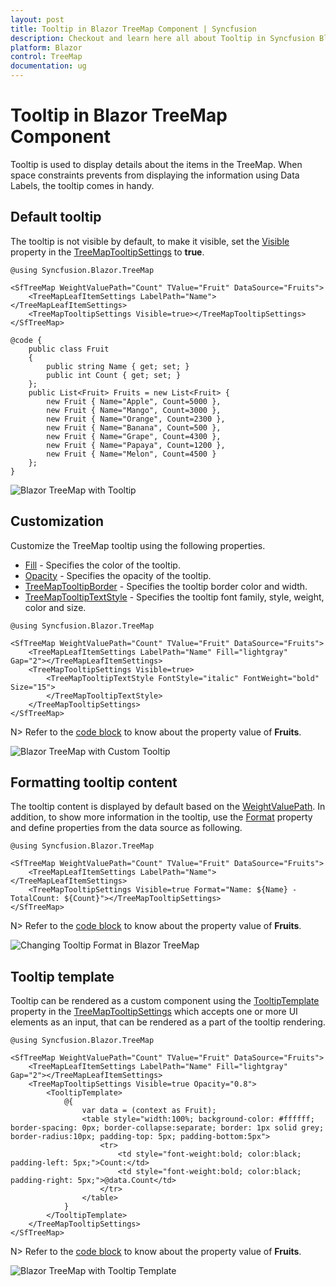 ```yaml
---
layout: post
title: Tooltip in Blazor TreeMap Component | Syncfusion
description: Checkout and learn here all about Tooltip in Syncfusion Blazor TreeMap component and much more details.
platform: Blazor
control: TreeMap
documentation: ug
---
```


# Tooltip in Blazor TreeMap Component

Tooltip is used to display details about the items in the TreeMap. When space constraints prevents from displaying the information using Data Labels, the tooltip comes in handy.

## Default tooltip

The tooltip is not visible by default, to make it visible, set the [Visible](https://help.syncfusion.com/cr/blazor/Syncfusion.Blazor.TreeMap.TreeMapTooltipSettings.html#Syncfusion_Blazor_TreeMap_TreeMapTooltipSettings_Visible) property in the [TreeMapTooltipSettings](https://help.syncfusion.com/cr/blazor/Syncfusion.Blazor.TreeMap.TreeMapTooltipSettings.html) to **true**.

```cshtml
@using Syncfusion.Blazor.TreeMap

<SfTreeMap WeightValuePath="Count" TValue="Fruit" DataSource="Fruits">
    <TreeMapLeafItemSettings LabelPath="Name"></TreeMapLeafItemSettings>
    <TreeMapTooltipSettings Visible=true></TreeMapTooltipSettings>
</SfTreeMap>

@code {
    public class Fruit
    {
        public string Name { get; set; }
        public int Count { get; set; }
    };
    public List<Fruit> Fruits = new List<Fruit> {
        new Fruit { Name="Apple", Count=5000 },
        new Fruit { Name="Mango", Count=3000 },
        new Fruit { Name="Orange", Count=2300 },
        new Fruit { Name="Banana", Count=500 },
        new Fruit { Name="Grape", Count=4300 },
        new Fruit { Name="Papaya", Count=1200 },
        new Fruit { Name="Melon", Count=4500 }
    };
}
```

![Blazor TreeMap with Tooltip](images/Tooltip/blazor-treemap-tooltip.png)

## Customization

Customize the TreeMap tooltip using the following properties.

* [Fill](https://help.syncfusion.com/cr/blazor/Syncfusion.Blazor.TreeMap.TreeMapTooltipSettings.html#Syncfusion_Blazor_TreeMap_TreeMapTooltipSettings_Fill) - Specifies the color of the tooltip.
* [Opacity](https://help.syncfusion.com/cr/blazor/Syncfusion.Blazor.TreeMap.TreeMapTooltipSettings.html#Syncfusion_Blazor_TreeMap_TreeMapTooltipSettings_Opacity) - Specifies the opacity of the tooltip.
* [TreeMapTooltipBorder](https://help.syncfusion.com/cr/blazor/Syncfusion.Blazor.TreeMap.TreeMapTooltipBorder.html) - Specifies the tooltip border color and width.
* [TreeMapTooltipTextStyle](https://help.syncfusion.com/cr/blazor/Syncfusion.Blazor.TreeMap.TreeMapTooltipTextStyle.html) - Specifies the tooltip font family, style, weight, color and size.

```cshtml
@using Syncfusion.Blazor.TreeMap

<SfTreeMap WeightValuePath="Count" TValue="Fruit" DataSource="Fruits">
    <TreeMapLeafItemSettings LabelPath="Name" Fill="lightgray" Gap="2"></TreeMapLeafItemSettings>
    <TreeMapTooltipSettings Visible=true>
        <TreeMapTooltipTextStyle FontStyle="italic" FontWeight="bold" Size="15">
        </TreeMapTooltipTextStyle>
    </TreeMapTooltipSettings>
</SfTreeMap>
```

N> Refer to the [code block](#default-tooltip) to know about the property value of **Fruits**.

![Blazor TreeMap with Custom Tooltip](images/Tooltip/blazor-treemap-custom-tooltip.png)

## Formatting tooltip content

The tooltip content is displayed by default based on the [WeightValuePath](https://help.syncfusion.com/cr/blazor/Syncfusion.Blazor.TreeMap.SfTreeMap-1.html#Syncfusion_Blazor_TreeMap_SfTreeMap_1_WeightValuePath). In addition, to show more information in the tooltip, use the [Format](https://help.syncfusion.com/cr/blazor/Syncfusion.Blazor.TreeMap.TreeMapTooltipSettings.html#Syncfusion_Blazor_TreeMap_TreeMapTooltipSettings_Format) property and define properties from the data source as following.

```cshtml
@using Syncfusion.Blazor.TreeMap

<SfTreeMap WeightValuePath="Count" TValue="Fruit" DataSource="Fruits">
    <TreeMapLeafItemSettings LabelPath="Name"></TreeMapLeafItemSettings>
    <TreeMapTooltipSettings Visible=true Format="Name: ${Name} - TotalCount: ${Count}"></TreeMapTooltipSettings>
</SfTreeMap>
```

N> Refer to the [code block](#default-tooltip) to know about the property value of **Fruits**.

![Changing Tooltip Format in Blazor TreeMap](images/Tooltip/blazor-treemap-tooltip-format.png)

## Tooltip template

Tooltip can be rendered as a custom component using the [TooltipTemplate](https://help.syncfusion.com/cr/blazor/Syncfusion.Blazor.TreeMap.TreeMapTooltipSettings.html#Syncfusion_Blazor_TreeMap_TreeMapTooltipSettings_TooltipTemplate) property in the [TreeMapTooltipSettings](https://help.syncfusion.com/cr/blazor/Syncfusion.Blazor.TreeMap.TreeMapTooltipSettings.html) which accepts one or more UI elements as an input, that can be rendered as a part of the tooltip rendering.

```cshtml
@using Syncfusion.Blazor.TreeMap

<SfTreeMap WeightValuePath="Count" TValue="Fruit" DataSource="Fruits">
    <TreeMapLeafItemSettings LabelPath="Name" Fill="lightgray" Gap="2"></TreeMapLeafItemSettings>
    <TreeMapTooltipSettings Visible=true Opacity="0.8">
        <TooltipTemplate>
            @{
                var data = (context as Fruit);
                <table style="width:100%; background-color: #ffffff; border-spacing: 0px; border-collapse:separate; border: 1px solid grey; border-radius:10px; padding-top: 5px; padding-bottom:5px">
                    <tr>
                        <td style="font-weight:bold; color:black; padding-left: 5px;">Count:</td>
                        <td style="font-weight:bold; color:black; padding-right: 5px;">@data.Count</td>
                    </tr>
                </table>
            }
        </TooltipTemplate>
    </TreeMapTooltipSettings>
</SfTreeMap>
```

N> Refer to the [code block](#default-tooltip) to know about the property value of **Fruits**.

![Blazor TreeMap with Tooltip Template](images/Tooltip/blazor-treemap-tooltip-template.png)